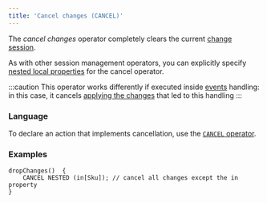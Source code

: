 ```yaml
---
title: 'Cancel changes (CANCEL)'
---
```


The *cancel changes* operator completely clears the current [change session](Change_sessions.md).

As with other session management operators, you can explicitly specify [nested local properties](Session_management.md#nested) for the cancel operator.

:::caution
This operator works differently if executed inside [events](Events.md#change) handling: in this case, it cancels [applying the changes](Apply_changes_APPLY_.md) that led to this handling
:::

### Language

To declare an action that implements cancellation, use the [`CANCEL` operator](CANCEL_operator.md).

### Examples

```lsf
dropChanges()  {
    CANCEL NESTED (in[Sku]); // cancel all changes except the in property
}
```
